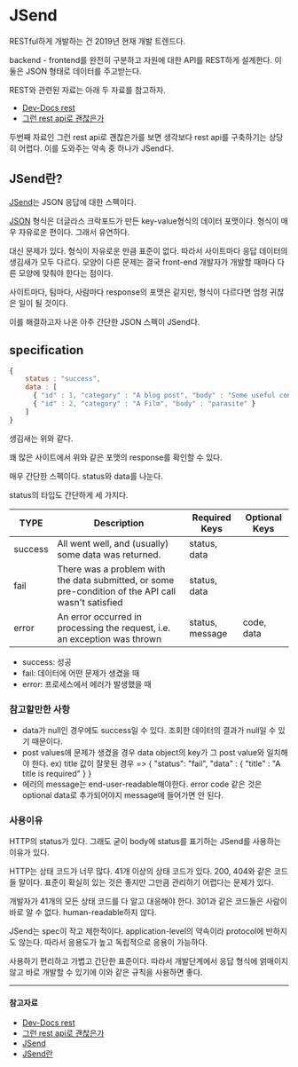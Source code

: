 # JSend

RESTful하게 개발하는 건 2019년 현재 개발 트렌드다.

backend - frontend를 완전히 구분하고 자원에 대한 API를 REST하게 설계한다. 이 둘은 JSON 형태로 데이터를 주고받는다.

REST와 관련된 자료는 아래 두 자료를 참고하자.

- [Dev-Docs rest](https://github.com/Im-D/Dev-Docs/blob/master/Network/REST.md)
- [그런 rest api로 괜찮은가](https://www.youtube.com/watch?v=RP_f5dMoHFc)

두번째 자료인 그런 rest api로 괜찮은가를 보면 생각보다 rest api를 구축하기는 상당히 어렵다.
이를 도와주는 약속 중 하나가 JSend다.

## JSend란?

[JSend](https://github.com/omniti-labs/jsend)는 JSON 응답에 대한 스펙이다. 

[JSON](https://ko.wikipedia.org/wiki/JSON) 형식은 더글라스 크락포드가 만든 key-value형식의 데이터 포맷이다. 형식이 매우 자유로운 편이다. 그래서 유연하다.

대신 문제가 있다. 형식이 자유로운 만큼 표준이 없다. 따라서 사이트마다 응답 데이터의 생김새가 모두 다르다.
모양이 다른 문제는 결국 front-end 개발자가 개발할 때마다 다른 모양에 맞춰야 한다는 점이다.

사이트마다, 팀마다, 사람마다 response의 포맷은 같지만, 형식이 다르다면 엄청 귀찮은 일이 될 것이다.

이를 해결하고자 나온 아주 간단한 JSON 스펙이 JSend다.

## specification

```js
{
    status : "success",
    data : [
      { "id" : 1, "category" : "A blog post", "body" : "Some useful content" },
      { "id" : 2, "category" : "A Film", "body" : "parasite" }
    ]
}
```
생김새는 위와 같다.

꽤 많은 사이트에서 위와 같은 포맷의 response를 확인할 수 있다.

매우 간단한 스펙이다. status와 data를 나눈다.

status의 타입도 간단하게 세 가지다.

| TYPE    | Description                                                                                         | Required Keys   | Optional Keys |
|---------|-----------------------------------------------------------------------------------------------------|-----------------|---------------|
| success | All went well, and (usually) some data was returned.                                                | status, data    |               |
| fail    | There was a problem with the data submitted, or some pre-condition of the API call wasn't satisfied | status, data    |               |
| error   | An error occurred in processing the request, i.e. an exception was thrown                           | status, message | code, data    |

- success: 성공
- fail: 데이터에 어떤 문제가 생겼을 때
- error: 프로세스에서 에러가 발생했을 때

### 참고할만한 사항

- data가 null인 경우에도 success일 수 있다. 조회한 데이터의 결과가 null일 수 있기 때문이다.
- post values에 문제가 생겼을 경우 data object의 key가 그 post value와 일치해야 한다.
    ex) title 값이 잘못된 경우 => { "status": "fail", "data" : { "title" : "A title is required" } }
- 에러의 message는 end-user-readable해야한다. error code 같은 것은 optional data로 추가되어야지 message에 들어가면 안 된다.

### 사용이유

HTTP의 status가 있다. 그래도 굳이 body에 status를 표기하는 JSend를 사용하는 이유가 있다.

HTTP는 상태 코드가 너무 많다. 41개 이상의 상태 코드가 있다. 200, 404와 같은 코드들 말이다.
표준이 확실히 있는 것은 좋지만 그만큼 관리하기 어렵다는 문제가 있다.

개발자가 41개의 모든 상태 코드를 다 알고 대응해야 한다. 301과 같은 코드들은 사람이 바로 알 수 없다. human-readable하지 않다.

JSend는 spec이 작고 제한적이다. application-level의 약속이라 protocol에 반하지도 않는다. 
따라서 응용도가 높고 독립적으로 응용이 가능하다.

사용하기 편리하고 가볍고 간단한 표준이다. 따라서 개발단계에서 응답 형식에 얽매이지 않고 바로 개발할 수 있기에 이와 같은 규칙을 사용하면 좋다.

---

#### 참고자료

- [Dev-Docs rest](https://github.com/Im-D/Dev-Docs/blob/master/Network/REST.md)
- [그런 rest api로 괜찮은가](https://www.youtube.com/watch?v=RP_f5dMoHFc)
- [JSend](https://github.com/omniti-labs/jsend)
- [JSend란](https://krksap.tistory.com/1216)